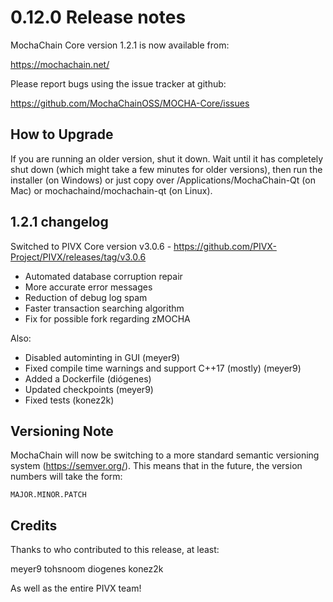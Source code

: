 0.12.0 Release notes
====================


MochaChain Core version 1.2.1 is now available from:

  https://mochachain.net/

Please report bugs using the issue tracker at github:

  https://github.com/MochaChainOSS/MOCHA-Core/issues


How to Upgrade
--------------

If you are running an older version, shut it down. Wait until it has completely
shut down (which might take a few minutes for older versions), then run the
installer (on Windows) or just copy over /Applications/MochaChain-Qt (on Mac) or
mochachaind/mochachain-qt (on Linux).


1.2.1 changelog
----------------

Switched to PIVX Core version v3.0.6 - https://github.com/PIVX-Project/PIVX/releases/tag/v3.0.6
- Automated database corruption repair
- More accurate error messages
- Reduction of debug log spam
- Faster transaction searching algorithm
- Fix for possible fork regarding zMOCHA

Also:
- Disabled autominting in GUI (meyer9)
- Fixed compile time warnings and support C++17 (mostly) (meyer9)
- Added a Dockerfile (diógenes)
- Updated checkpoints (meyer9)
- Fixed tests (konez2k)


Versioning Note
---------------

MochaChain will now be switching to a more standard semantic versioning
system (https://semver.org/). This means that in the future, the version numbers
will take the form:

    MAJOR.MINOR.PATCH

Credits
--------

Thanks to who contributed to this release, at least:

meyer9
tohsnoom
diogenes
konez2k

As well as the entire PIVX team!
